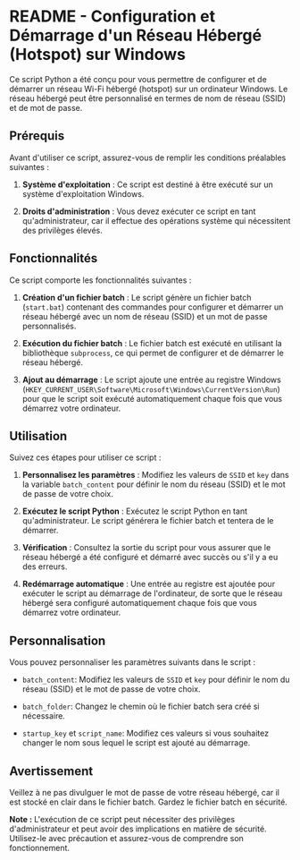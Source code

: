 # README - Configuration et Démarrage d'un Réseau Hébergé (Hotspot) sur Windows

Ce script Python a été conçu pour vous permettre de configurer et de démarrer un réseau Wi-Fi hébergé (hotspot) sur un ordinateur Windows. Le réseau hébergé peut être personnalisé en termes de nom de réseau (SSID) et de mot de passe.

## Prérequis

Avant d'utiliser ce script, assurez-vous de remplir les conditions préalables suivantes :

1. **Système d'exploitation** : Ce script est destiné à être exécuté sur un système d'exploitation Windows.

2. **Droits d'administration** : Vous devez exécuter ce script en tant qu'administrateur, car il effectue des opérations système qui nécessitent des privilèges élevés.

## Fonctionnalités

Ce script comporte les fonctionnalités suivantes :

1. **Création d'un fichier batch** : Le script génère un fichier batch (`start.bat`) contenant des commandes pour configurer et démarrer un réseau hébergé avec un nom de réseau (SSID) et un mot de passe personnalisés.

2. **Exécution du fichier batch** : Le fichier batch est exécuté en utilisant la bibliothèque `subprocess`, ce qui permet de configurer et de démarrer le réseau hébergé.

3. **Ajout au démarrage** : Le script ajoute une entrée au registre Windows (`HKEY_CURRENT_USER\Software\Microsoft\Windows\CurrentVersion\Run`) pour que le script soit exécuté automatiquement chaque fois que vous démarrez votre ordinateur.

## Utilisation

Suivez ces étapes pour utiliser ce script :

1. **Personnalisez les paramètres** : Modifiez les valeurs de `SSID` et `key` dans la variable `batch_content` pour définir le nom du réseau (SSID) et le mot de passe de votre choix.

2. **Exécutez le script Python** : Exécutez le script Python en tant qu'administrateur. Le script générera le fichier batch et tentera de le démarrer.

3. **Vérification** : Consultez la sortie du script pour vous assurer que le réseau hébergé a été configuré et démarré avec succès ou s'il y a eu des erreurs.

4. **Redémarrage automatique** : Une entrée au registre est ajoutée pour exécuter le script au démarrage de l'ordinateur, de sorte que le réseau hébergé sera configuré automatiquement chaque fois que vous démarrez votre ordinateur.

## Personnalisation

Vous pouvez personnaliser les paramètres suivants dans le script :

- `batch_content`: Modifiez les valeurs de `SSID` et `key` pour définir le nom du réseau (SSID) et le mot de passe de votre choix.

- `batch_folder`: Changez le chemin où le fichier batch sera créé si nécessaire.

- `startup_key` et `script_name`: Modifiez ces valeurs si vous souhaitez changer le nom sous lequel le script est ajouté au démarrage.

## Avertissement

Veillez à ne pas divulguer le mot de passe de votre réseau hébergé, car il est stocké en clair dans le fichier batch. Gardez le fichier batch en sécurité.

**Note :** L'exécution de ce script peut nécessiter des privilèges d'administrateur et peut avoir des implications en matière de sécurité. Utilisez-le avec précaution et assurez-vous de comprendre son fonctionnement.
